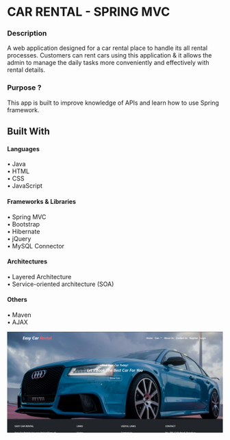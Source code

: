 # CAR RENTAL - SPRING MVC

### Description

A web application designed for a car rental place to handle its all rental processes.
Customers can rent cars using this application & it allows the admin to manage
the daily tasks more conveniently and effectively with rental details.

### Purpose ?

This app is built to improve knowledge of APIs and learn how to use Spring framework. 

## Built With
#### Languages

• Java <br>
• HTML <br>
• CSS <br>
• JavaScript <br>

#### Frameworks & Libraries

• Spring MVC <br>
• Bootstrap <br>
• Hibernate <br>
• jQuery <br>
• MySQL Connector <br>

#### Architectures

• Layered Architecture <br>
• Service-oriented architecture (SOA) <br>

#### Others

• Maven <br>
• AJAX <br>
<!-- • DBCP (Database Connection Pooling) <br> -->

![frontend ui](Screenshots/Car_Rental_SS.png)